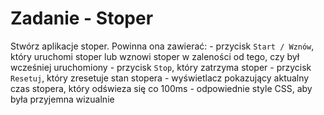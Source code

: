 # Zadanie - Stoper

Stwórz aplikacje stoper. Powinna ona zawierać:
    - przycisk `Start / Wznów`, który uruchomi stoper lub wznowi stoper w zaleności od tego, czy był wcześniej uruchomiony
    - przycisk `Stop`, który zatrzyma stoper
    - przycisk `Resetuj`, który zresetuje stan stopera
    - wyświetlacz pokazujący aktualny czas stopera, który odświeza się co 100ms
    - odpowiednie style CSS, aby była przyjemna wizualnie
